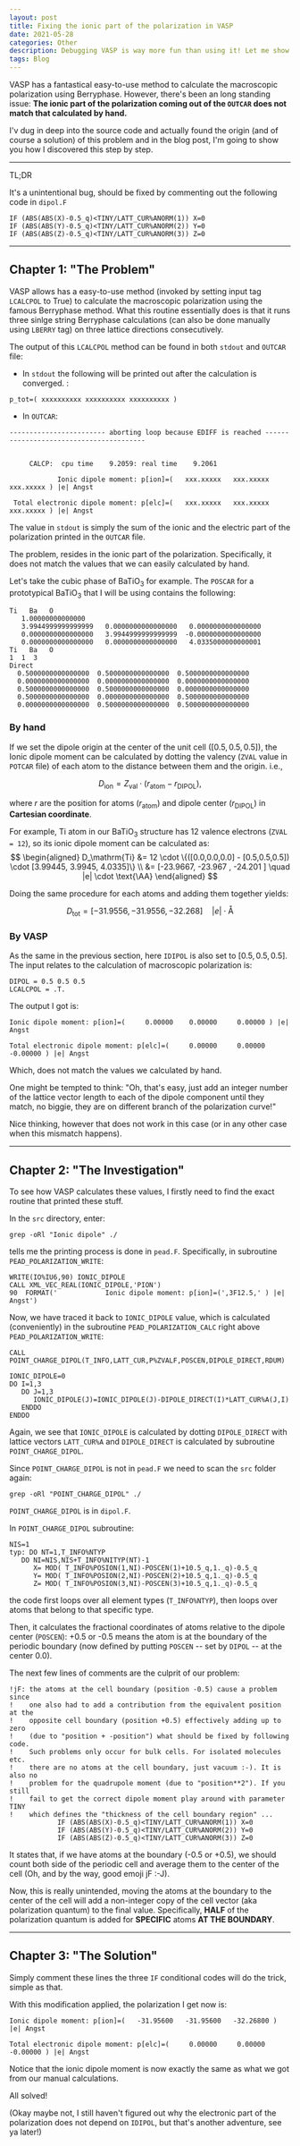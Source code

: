 ```yaml
---
layout: post
title: Fixing the ionic part of the polarization in VASP
date: 2021-05-28
categories: Other
description: Debugging VASP is way more fun than using it! Let me show you how I fixed the Ionic part of the polarization step by step! :-J
tags: Blog
---
```


VASP has a fantastical easy-to-use method to calculate the macroscopic polarization using Berryphase. However, there's been an long standing issue: __The ionic part of the polarization coming out of the `OUTCAR` does not match that calculated by hand.__

I'v dug in deep into the source code and actually found the origin (and of course a solution) of this problem and in the blog post, I'm going to show you how I discovered this step by step.

---
TL;DR

It's a unintentional bug, should be fixed by commenting out the following code in `dipol.F`

```
IF (ABS(ABS(X)-0.5_q)<TINY/LATT_CUR%ANORM(1)) X=0
IF (ABS(ABS(Y)-0.5_q)<TINY/LATT_CUR%ANORM(2)) Y=0
IF (ABS(ABS(Z)-0.5_q)<TINY/LATT_CUR%ANORM(3)) Z=0
```
---

## Chapter 1: "The Problem"

VASP allows has a easy-to-use method (invoked by setting input tag `LCALCPOL` to True) to calculate the macroscopic polarization using the famous Berryphase method. What this routine essentially does is that it runs three sinlge string Berryphase calculations (can also be done manually using `LBERRY` tag) on three lattice directions consecutively.

The output of this `LCALCPOL` method can be found in both `stdout` and `OUTCAR` file:

- In `stdout` the following will be printed out after the calculation is converged.
:

 ```
 p_tot=( xxxxxxxxxx xxxxxxxxxx xxxxxxxxxx )
 ```

- In `OUTCAR`:

```
------------------------ aborting loop because EDIFF is reached ----------------------------------------


     CALCP:  cpu time    9.2059: real time    9.2061

            Ionic dipole moment: p[ion]=(   xxx.xxxxx   xxx.xxxxx   xxx.xxxxx ) |e| Angst

 Total electronic dipole moment: p[elc]=(   xxx.xxxxx   xxx.xxxxx   xxx.xxxxx ) |e| Angst

```

The value in `stdout` is simply the sum of the ionic and the electric part of the polarization printed in the `OUTCAR` file.

The problem, resides in the ionic part of the polarization. Specifically, it does not match the values that we can easily calculated by hand.

Let's take the cubic phase of BaTiO<sub>3</sub> for example. The `POSCAR` for a prototypical BaTiO<sub>3</sub> that I will be using contains the following:

```
Ti   Ba   O
   1.00000000000000
   3.9944999999999999   0.0000000000000000   0.0000000000000000
   0.0000000000000000   3.9944999999999999  -0.0000000000000000
   0.0000000000000000   0.0000000000000000   4.0335000000000001
Ti   Ba   O
1  1  3
Direct
  0.5000000000000000  0.5000000000000000  0.5000000000000000
  0.0000000000000000  0.0000000000000000  0.0000000000000000
  0.5000000000000000  0.5000000000000000  0.0000000000000000
  0.5000000000000000  0.0000000000000000  0.5000000000000000
  0.0000000000000000  0.5000000000000000  0.5000000000000000
```

### By hand

If we set the dipole origin at the center of the unit cell ($[0.5,0.5,0.5]$), the Ionic dipole moment can be calculated by dotting the valency (`ZVAL` value in `POTCAR` file) of each atom to the distance between them and the origin. i.e.,

$$
D_\mathrm{ion} = Z_\mathrm{val} \cdot \left(r_\mathrm{atom} - r_\mathrm{DIPOL}\right),
$$

where $r$ are the position for atoms ($r_\mathrm{atom}$) and dipole center ($r_\mathrm{DIPOL}$) in __Cartesian coordinate__.

For example, Ti atom in our BaTiO<sub>3</sub> structure has 12 valence electrons (`ZVAL = 12`), so its ionic dipole moment can be calculated as:
$$
\begin{aligned}
D_\mathrm{Ti} &= 12 \cdot \{([0.0,0.0,0.0] - [0.5,0.5,0.5]) \cdot [3.99445, 3.9945, 4.0335]\} \\
&= [-23.9667, -23.967 , -24.201 ] \quad |e| \cdot \text{\AA}
\end{aligned}
$$

Doing the same procedure for each atoms and adding them together yields:

$$
D_\mathrm{tot} = [-31.9556,	-31.9556,	-32.268] \quad |e| \cdot \text{\AA}
$$

### By VASP

As the same in the previous section, here `IDIPOL` is also set to $[0.5,0.5,0.5]$. The input relates to the calculation of macroscopic polarization is:

```
DIPOL = 0.5 0.5 0.5
LCALCPOL = .T.
```

The output I got is:

```
Ionic dipole moment: p[ion]=(     0.00000    0.00000     0.00000 ) |e| Angst

Total electronic dipole moment: p[elc]=(     0.00000     0.00000    -0.00000 ) |e| Angst
```

Which, does not match the values we calculated by hand.

One might be tempted to think: "Oh, that's easy, just add an integer number of the lattice vector length to each of the dipole component until they match, no biggie, they are on different branch of the polarization curve!"

Nice thinking, however that does not work in this case (or in any other case when this mismatch happens).


---


## Chapter 2: "The Investigation"

To see how VASP calculates these values, I firstly need to find the exact routine that printed these stuff.

In the `src` directory, enter:

```
grep -oRl "Ionic dipole" ./
```

tells me the printing process is done in `pead.F`. Specifically, in subroutine `PEAD_POLARIZATION_WRITE`:

```
WRITE(IO%IU6,90) IONIC_DIPOLE
CALL XML_VEC_REAL(IONIC_DIPOLE,'PION')
90  FORMAT('            Ionic dipole moment: p[ion]=(',3F12.5,' ) |e| Angst')
```

Now, we have traced it back to `IONIC_DIPOLE` value, which is calculated (conveniently) in the subroutine `PEAD_POLARIZATION_CALC` right above `PEAD_POLARIZATION_WRITE`:

```
CALL POINT_CHARGE_DIPOL(T_INFO,LATT_CUR,P%ZVALF,POSCEN,DIPOLE_DIRECT,RDUM)

IONIC_DIPOLE=0
DO I=1,3
   DO J=1,3
      IONIC_DIPOLE(J)=IONIC_DIPOLE(J)-DIPOLE_DIRECT(I)*LATT_CUR%A(J,I)
   ENDDO
ENDDO
```

Again, we see that `IONIC_DIPOLE` is calculated by dotting `DIPOLE_DIRECT` with lattice vectors `LATT_CUR%A` and `DIPOLE_DIRECT` is calculated by subroutine `POINT_CHARGE_DIPOL`.

Since `POINT_CHARGE_DIPOL` is not in `pead.F` we need to scan the `src` folder again:

```
grep -oRl "POINT_CHARGE_DIPOL" ./
```

`POINT_CHARGE_DIPOL` is in `dipol.F`.

In `POINT_CHARGE_DIPOL` subroutine:

```
NIS=1
typ: DO NT=1,T_INFO%NTYP
   DO NI=NIS,NIS+T_INFO%NITYP(NT)-1
      X= MOD( T_INFO%POSION(1,NI)-POSCEN(1)+10.5_q,1._q)-0.5_q
      Y= MOD( T_INFO%POSION(2,NI)-POSCEN(2)+10.5_q,1._q)-0.5_q
      Z= MOD( T_INFO%POSION(3,NI)-POSCEN(3)+10.5_q,1._q)-0.5_q
```

the code first loops over all element types (`T_INFO%NTYP`), then loops over atoms that belong to that specific type.

Then, it calculates the fractional coordinates of atoms relative to the dipole center (`POSCEN`): +0.5 or -0.5 means the atom is at the boundary of the periodic boundary (now defined by putting `POSCEN` -- set by `DIPOL` -- at the center $0.0$).

The next few lines of comments are the culprit of our problem:

```
!jF: the atoms at the cell boundary (position -0.5) cause a problem since
!    one also had to add a contribution from the equivalent position at the
!    opposite cell boundary (position +0.5) effectively adding up to zero
!    (due to "position + -position") what should be fixed by following code.
!    Such problems only occur for bulk cells. For isolated molecules etc.
!    there are no atoms at the cell boundary, just vacuum :-). It is also no
!    problem for the quadrupole moment (due to "position**2"). If you still
!    fail to get the correct dipole moment play around with parameter TINY
!    which defines the "thickness of the cell boundary region" ...
            IF (ABS(ABS(X)-0.5_q)<TINY/LATT_CUR%ANORM(1)) X=0
            IF (ABS(ABS(Y)-0.5_q)<TINY/LATT_CUR%ANORM(2)) Y=0
            IF (ABS(ABS(Z)-0.5_q)<TINY/LATT_CUR%ANORM(3)) Z=0
```

It states that, if we have atoms at the boundary (-0.5 or +0.5), we should count both side of the periodic cell and average them to the center of the cell (Oh, and by the way, good emoji jF :-J).

Now, this is really unintended, moving the atoms at the boundary to the center of the cell will add a non-integer copy of the cell vector (aka polarization quantum) to the final value. Specifically, __HALF__ of the polarization quantum is added for __SPECIFIC__ atoms __AT THE BOUNDARY__.

---

## Chapter 3: "The Solution"

Simply comment these lines the three `IF` conditional codes will do the trick, simple as that.

With this modification applied, the polarization I get now is:

```
Ionic dipole moment: p[ion]=(   -31.95600   -31.95600   -32.26800 ) |e| Angst

Total electronic dipole moment: p[elc]=(     0.00000     0.00000    -0.00000 ) |e| Angst
```

Notice that the ionic dipole moment is now exactly the same as what we got from our manual calculations.

All solved!

(Okay maybe not, I still haven't figured out why the electronic part of the polarization does not depend on `IDIPOL`, but that's another adventure, see ya later!)
